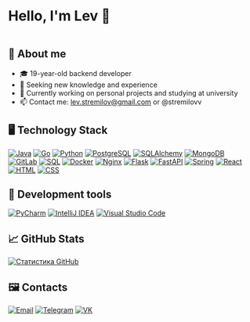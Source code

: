 # Hello, I'm Lev 👋
<img src="https://komarev.com/ghpvc/?username=stremilov&style=flat-square&color=blue" alt=""/>

## 📌 About me
- 🎓 19-year-old backend developer
- 🌱 Seeking new knowledge and experience
- 💼 Currently working on personal projects and studying at university
- 📫 Contact me: lev.stremilov@gmail.com or @stremilovv

## 🖥 Technology Stack
[![Java](https://img.shields.io/badge/Java-007396?style=for-the-badge&logo=java&logoColor=white)](https://www.java.com/)
[![Go](https://img.shields.io/badge/Go-00ADD8?style=for-the-badge&logo=go&logoColor=white)](https://golang.org/)
[![Python](https://img.shields.io/badge/Python-3776AB?style=for-the-badge&logo=python&logoColor=white)](https://www.python.org/)
[![PostgreSQL](https://img.shields.io/badge/PostgreSQL-336791?style=for-the-badge&logo=postgresql&logoColor=white)](https://www.postgresql.org/)
[![SQLAlchemy](https://img.shields.io/badge/SQLAlchemy-FCA121?style=for-the-badge&logo=sqlalchemy&logoColor=white)](https://www.sqlalchemy.org/)
[![MongoDB](https://img.shields.io/badge/MongoDB-47A248?style=for-the-badge&logo=mongodb&logoColor=white)](https://www.mongodb.com/)
[![GitLab](https://img.shields.io/badge/GitLab-FCA121?style=for-the-badge&logo=gitlab&logoColor=white)](https://about.gitlab.com/)
[![SQL](https://img.shields.io/badge/SQL-003B57?style=for-the-badge&logo=sql&logoColor=white)](https://en.wikipedia.org/wiki/SQL)
[![Docker](https://img.shields.io/badge/Docker-2496ED?style=for-the-badge&logo=docker&logoColor=white)](https://www.docker.com/)
[![Nginx](https://img.shields.io/badge/Nginx-009639?style=for-the-badge&logo=nginx&logoColor=white)](https://www.nginx.com/)
[![Flask](https://img.shields.io/badge/Flask-000000?style=for-the-badge&logo=flask&logoColor=white)](https://flask.palletsprojects.com/)
[![FastAPI](https://img.shields.io/badge/FastAPI-009688?style=for-the-badge&logo=fastapi&logoColor=white)](https://fastapi.tiangolo.com/)
[![Spring](https://img.shields.io/badge/Spring-6DB33F?style=for-the-badge&logo=spring&logoColor=white)](https://spring.io/)
[![React](https://img.shields.io/badge/React-61DAFB?style=for-the-badge&logo=react&logoColor=black)](https://reactjs.org/)
[![HTML](https://img.shields.io/badge/HTML5-E34F26?style=for-the-badge&logo=html5&logoColor=white)](https://html.spec.whatwg.org/)
[![CSS](https://img.shields.io/badge/CSS3-1572B6?style=for-the-badge&logo=css3&logoColor=white)](https://www.w3.org/Style/CSS/Overview.en.html)


## 🔧 Development tools
[![PyCharm](https://img.shields.io/badge/PyCharm-000000?style=for-the-badge&logo=pycharm&logoColor=white)](https://www.jetbrains.com/pycharm/)
[![IntelliJ IDEA](https://img.shields.io/badge/IntelliJ_IDEA-000000?style=for-the-badge&logo=intellij-idea&logoColor=white)](https://www.jetbrains.com/idea/)
[![Visual Studio Code](https://img.shields.io/badge/Visual_Studio_Code-007ACC?style=for-the-badge&logo=visual-studio-code&logoColor=white)](https://code.visualstudio.com/)

## 📈 GitHub Stats
[![Статистика GitHub](https://github-readme-stats.vercel.app/api?username=Stremilov&theme=radical)](https://github.com/anuraghazra/github-readme-stats)

## 🖼 Contacts
[![Email](https://img.shields.io/badge/Email-lev.stremilov%40gmail.com-red?style=for-the-badge&logo=gmail)](mailto:lev.stremilov@gmail.com)
[![Telegram](https://img.shields.io/badge/Telegram-%40stremilovv-blue?style=for-the-badge&logo=telegram)](https://t.me/stremilovv)
[![VK](https://img.shields.io/badge/VK-%40levstremilov-9cf?style=for-the-badge&logo=vk)](https://vk.com/levstremilov)
